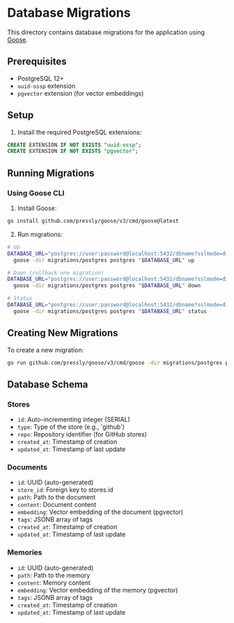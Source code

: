 # Database Migrations

This directory contains database migrations for the application using [Goose](https://github.com/pressly/goose).

## Prerequisites

- PostgreSQL 12+
- `uuid-ossp` extension
- `pgvector` extension (for vector embeddings)

## Setup

1. Install the required PostgreSQL extensions:

```sql
CREATE EXTENSION IF NOT EXISTS "uuid-ossp";
CREATE EXTENSION IF NOT EXISTS "pgvector";
```

## Running Migrations

### Using Goose CLI

1. Install Goose:
```bash
go install github.com/pressly/goose/v3/cmd/goose@latest
```

2. Run migrations:
```bash
# Up
DATABASE_URL="postgres://user:password@localhost:5432/dbname?sslmode=disable" \
  goose -dir migrations/postgres postgres "$DATABASE_URL" up

# Down (rollback one migration)
DATABASE_URL="postgres://user:password@localhost:5432/dbname?sslmode=disable" \
  goose -dir migrations/postgres postgres "$DATABASE_URL" down

# Status
DATABASE_URL="postgres://user:password@localhost:5432/dbname?sslmode=disable" \
  goose -dir migrations/postgres postgres "$DATABASE_URL" status
```

## Creating New Migrations

To create a new migration:

```bash
go run github.com/pressly/goose/v3/cmd/goose -dir migrations/postgres postgres "$DATABASE_URL" create add_something sql
```

## Database Schema

### Stores
- `id`: Auto-incrementing integer (SERIAL)
- `type`: Type of the store (e.g., 'github')
- `repo`: Repository identifier (for GitHub stores)
- `created_at`: Timestamp of creation
- `updated_at`: Timestamp of last update

### Documents
- `id`: UUID (auto-generated)
- `store_id`: Foreign key to stores.id
- `path`: Path to the document
- `content`: Document content
- `embedding`: Vector embedding of the document (pgvector)
- `tags`: JSONB array of tags
- `created_at`: Timestamp of creation
- `updated_at`: Timestamp of last update

### Memories
- `id`: UUID (auto-generated)
- `path`: Path to the memory
- `content`: Memory content
- `embedding`: Vector embedding of the memory (pgvector)
- `tags`: JSONB array of tags
- `created_at`: Timestamp of creation
- `updated_at`: Timestamp of last update
